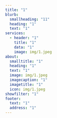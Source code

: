 ```yaml
---
title: "1"
blurb:
  smallheading: "11"
  heading: "1"
  text: "1"
services:
  - header: "1"
    title: "1"
    data: "1"
    image: img/1.jpeg
about:
  smalltitle: "1"
  heading: "1"
  text: "1"
  image: img/1.jpeg
  imagecaption: "1"
  imagetitle: "1"
  icon: img/1.jpeg
showfilter: "1"
footer:
  text: "1"
  address: "1"
---
```

